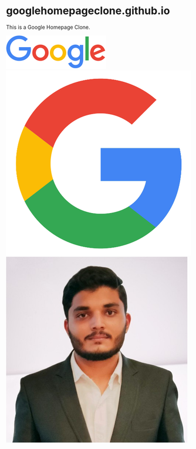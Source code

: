 # googlehomepageclone.github.io
This is a Google Homepage Clone. 


<img src="googlelogo.png">
<img src="googlehimg.png">
<img src="img.png">
